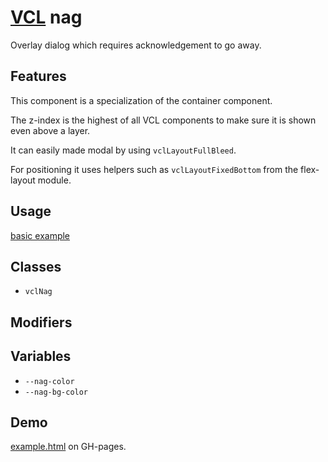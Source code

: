 # [VCL](https://github.com/vcl/vcl/doc) nag

Overlay dialog which requires acknowledgement to go away.

## Features

This component is a specialization of the container component.

The z-index is the highest of all VCL components to make sure it
is shown even above a layer.

It can easily made modal by using `vclLayoutFullBleed`.

For positioning it uses helpers such as `vclLayoutFixedBottom` from
the flex-layout module.

## Usage

[basic example](/demo/example.html)

## Classes

- `vclNag`

## Modifiers

## Variables

- `--nag-color`
- `--nag-bg-color`

## Demo

[example.html](/demo/example.html) on GH-pages.
